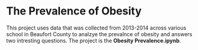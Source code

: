 # The Prevalence of Obesity

This project uses data that was collected from 2013-2014 across various school in Beaufort County to analzye the prevalnce of obesity and answers two intresting questions. The project is the **Obesity Prevalence.ipynb**.
